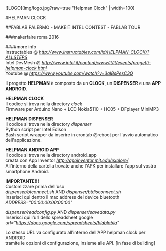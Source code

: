 ![LOGO](img/logo.jpg?raw=true "Helpman Clock" | width=100)

#HELPMAN CLOCK

##FABLAB PALERMO - MAKEIT INTEL CONTEST - FABLAB TOUR

###makerfaire roma 2016

####more info  
Instructables @ _http://www.instructables.com/id/HELPMAN-CLOCK/?ALLSTEPS_  
Intel DevMesh @ _http://www.intel.it/content/www/it/it/events/progetti-helpman-clock.html_  
Youtube @ _https://www.youtube.com/watch?v=3aIBsPesC3Q_

Il progetto **HELPMAN** è composto da un **CLOCK**, un **DISPENSER** e una **APP ANDROID**.

**HELPMAN CLOCK**  
Il codice si trova nella directory _clock_  
Firmware per Arduino Nano + LCD Nokia5110 + HC05 + DFplayer MiniMP3


**HELPMAN DISPENSER**  
Il codice si trova nella directory _dispenser_  
Python script per Intel Edison  
Bash script wrapper da inserire in crontab @reboot per l'avvio automatico dell'applicazione.  


**HELPMAN ANDROID APP**  
Il codice si trova nella directory android_app  
creata con App Inventor _http://appinventor.mit.edu/explore/_  
All'interno della cartella trovate anche l'APK per installare l'app sul vostro smartphone Android.



**IMPORTANTE!!!**  
Customizzare prima dell'uso  
_dispenser/btconnect.sh_ AND _dispenser/btdisconnect.sh_  
Inserisci qui dentro il mac address del device bluetooth  
*ADDRESS="00:00:00:00:00:00"*


_dispenser/readconfig.py_ AND _dispenser/savedata.py_  
Inserisci qui l'url dello spreadsheet google  
*url="https://docs.google.com/spreadsheets/blablabla"*


Lo stesso URL va configurato all'interno dell'APP helpman clock per ANDROID  
tramite le opzioni di configurazione, insieme alle API. [in fase di building]  

